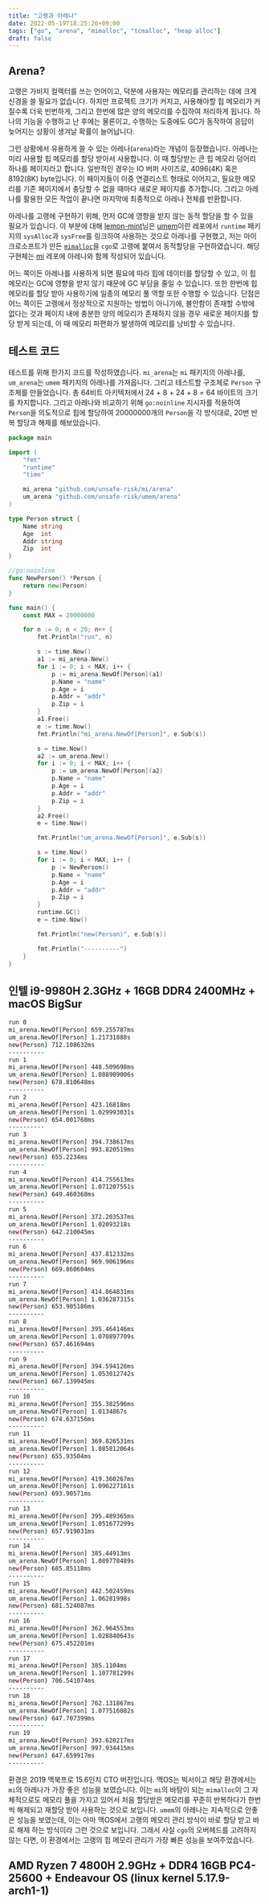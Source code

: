 ```yaml
---
title: "고랭과 아레나"
date: 2022-05-19T18:25:26+09:00
tags: ["go", "arena", "mimalloc", "tcmalloc", "heap alloc"]
draft: false
---
```


## Arena?

고랭은 가비지 컬렉터를 쓰는 언어이고, 덕분에 사용자는 메모리를 관리하는 데에 크게 신경을 쓸 필요가 없습니다. 하지만 프로젝트 크기가 커지고, 사용해야할 힙 메모리가 커질수록 더욱 빈번하게, 그리고 한번에 많은 양의 메모리를 수집하여 처리하게 됩니다. 하나의 기능을 수행하고 난 후에는 물론이고, 수행하는 도중에도 GC가 동작하여 응답이 늦어지는 상황이 생겨날 확률이 늘어납니다.

그런 상황에서 유용하게 쓸 수 있는 아레나(`arena`)라는 개념이 등장했습니다. 아레나는 미리 사용할 힙 메모리를 할당 받아서 사용합니다. 이 때 할당받는 큰 힙 메모리 덩어리 하나를 페이지라고 합니다. 일반적인 경우는 IO 버퍼 사이즈로, 4096(4K) 혹은 8192(8K) byte입니다. 이 페이지들이 이중 연결리스트 형태로 이어지고, 필요한 메모리를 기존 페이지에서 충당할 수 없을 때마다 새로운 페이지를 추가합니다. 그리고 아레나를 활용한 모든 작업이 끝나면 마지막에 최종적으로 아레나 전체를 반환합니다.

아레나를 고랭에 구현하기 위해, 먼저 GC에 영향을 받지 않는 동적 할당을 할 수 있을 필요가 있습니다. 이 부분에 대해 [lemon-mint](https://github.com/lemon-mint)님은 [umem](https://github.com/unsafe-risk/umem)이란 레포에서 `runtime` 패키지의 `sysAlloc`과 `sysFree`를 링크하여 사용하는 것으로 아레나를 구현했고, 저는 마이크로소프트가 만든 [`mimalloc`](https://github.com/microsoft/mimalloc)을 `cgo`로 고랭에 붙여서 동적할당을 구현하였습니다. 해당 구현체는 [mi](https://github.com/unsafe-risk/mi) 레포에 아레나와 함께 작성되어 있습니다. 

어느 쪽이든 아레나를 사용하게 되면 필요에 따라 힙에 데이터를 할당할 수 있고, 이 힙 메모리는 GC에 영향을 받지 않기 때문에 GC 부담을 줄일 수 있습니다. 또한 한번에 힙 메모리를 할당 받아 사용하기에 일종의 메모리 풀 역할 또한 수행할 수 있습니다. 단점은 어느 쪽이든 고랭에서 정상적으로 지원하는 방법이 아니기에, 불안함이 존재할 수밖에 없다는 것과 페이지 내에 충분한 양의 메모리가 존재하지 않을 경우 새로운 페이지를 할당 받게 되는데, 이 때 메모리 파편화가 발생하여 메모리를 낭비할 수 있습니다.

## 테스트 코드

테스트를 위해 한가지 코드를 작성하였습니다. `mi_arena`는 `mi` 패키지의 아레나를, `um_arena`는 `umem` 패키지의 아레나를 가져옵니다. 그리고 테스트할 구조체로 `Person` 구조체를 만들었습니다. 총 64비트 아키텍처에서 24 + 8 + 24 + 8 = 64 바이트의 크기를 차지합니다. 그리고 아레나와 비교하기 위해 `go:noinline` 지시자를 적용하여 `Person`을 의도적으로 힙에 할당하여 20000000개의 `Person`을 각 방식대로, 20번 반복 할당과 해제를 해보았습니다.

```go
package main

import (
	"fmt"
	"runtime"
	"time"

	mi_arena "github.com/unsafe-risk/mi/arena"
	um_arena "github.com/unsafe-risk/umem/arena"
)

type Person struct {
	Name string
	Age  int
	Addr string
	Zip  int
}

//go:noinline
func NewPerson() *Person {
	return new(Person)
}

func main() {
	const MAX = 20000000

	for n := 0; n < 20; n++ {
		fmt.Println("run", n)

		s := time.Now()
		a1 := mi_arena.New()
		for i := 0; i < MAX; i++ {
			p := mi_arena.NewOf[Person](a1)
			p.Name = "name"
			p.Age = i
			p.Addr = "addr"
			p.Zip = i
		}
		a1.Free()
		e := time.Now()
		fmt.Println("mi_arena.NewOf[Person]", e.Sub(s))

		s = time.Now()
		a2 := um_arena.New()
		for i := 0; i < MAX; i++ {
			p := um_arena.NewOf[Person](a2)
			p.Name = "name"
			p.Age = i
			p.Addr = "addr"
			p.Zip = i
		}
		a2.Free()
		e = time.Now()

		fmt.Println("um_arena.NewOf[Person]", e.Sub(s))

		s = time.Now()
		for i := 0; i < MAX; i++ {
			p := NewPerson()
			p.Name = "name"
			p.Age = i
			p.Addr = "addr"
			p.Zip = i
		}
		runtime.GC()
		e = time.Now()

		fmt.Println("new(Person)", e.Sub(s))

		fmt.Println("----------")
	}
}
```

## 인텔 i9-9980H 2.3GHz + 16GB DDR4 2400MHz + macOS BigSur

```bash
run 0
mi_arena.NewOf[Person] 659.255787ms
um_arena.NewOf[Person] 1.21731888s
new(Person) 712.108632ms
----------
run 1
mi_arena.NewOf[Person] 448.509698ms
um_arena.NewOf[Person] 1.088909006s
new(Person) 678.810648ms
----------
run 2
mi_arena.NewOf[Person] 423.16818ms
um_arena.NewOf[Person] 1.029993031s
new(Person) 654.001768ms
----------
run 3
mi_arena.NewOf[Person] 394.738617ms
um_arena.NewOf[Person] 993.820519ms
new(Person) 655.2234ms
----------
run 4
mi_arena.NewOf[Person] 414.755613ms
um_arena.NewOf[Person] 1.071207551s
new(Person) 649.460368ms
----------
run 5
mi_arena.NewOf[Person] 372.203537ms
um_arena.NewOf[Person] 1.02093218s
new(Person) 642.210045ms
----------
run 6
mi_arena.NewOf[Person] 437.812332ms
um_arena.NewOf[Person] 969.906196ms
new(Person) 669.860604ms
----------
run 7
mi_arena.NewOf[Person] 414.864831ms
um_arena.NewOf[Person] 1.036287315s
new(Person) 653.905186ms
----------
run 8
mi_arena.NewOf[Person] 395.464146ms
um_arena.NewOf[Person] 1.070897709s
new(Person) 657.461694ms
----------
run 9
mi_arena.NewOf[Person] 394.594126ms
um_arena.NewOf[Person] 1.053012742s
new(Person) 667.139945ms
----------
run 10
mi_arena.NewOf[Person] 355.382596ms
um_arena.NewOf[Person] 1.0134867s
new(Person) 674.637156ms
----------
run 11
mi_arena.NewOf[Person] 369.826531ms
um_arena.NewOf[Person] 1.085812064s
new(Person) 655.93504ms
----------
run 12
mi_arena.NewOf[Person] 419.360267ms
um_arena.NewOf[Person] 1.096227161s
new(Person) 693.90571ms
----------
run 13
mi_arena.NewOf[Person] 395.489365ms
um_arena.NewOf[Person] 1.051677299s
new(Person) 657.919031ms
----------
run 14
mi_arena.NewOf[Person] 385.44913ms
um_arena.NewOf[Person] 1.089778489s
new(Person) 685.85118ms
----------
run 15
mi_arena.NewOf[Person] 442.502459ms
um_arena.NewOf[Person] 1.06281998s
new(Person) 681.524087ms
----------
run 16
mi_arena.NewOf[Person] 362.964553ms
um_arena.NewOf[Person] 1.028840643s
new(Person) 675.452201ms
----------
run 17
mi_arena.NewOf[Person] 385.1104ms
um_arena.NewOf[Person] 1.107781299s
new(Person) 706.541074ms
----------
run 18
mi_arena.NewOf[Person] 762.131867ms
um_arena.NewOf[Person] 1.077516082s
new(Person) 647.707399ms
----------
run 19
mi_arena.NewOf[Person] 393.620217ms
um_arena.NewOf[Person] 997.934415ms
new(Person) 647.659917ms
----------
```

환경은 2019 맥북프로 15.6인치 CTO 버전입니다. 맥OS는 빅서이고 해당 환경에서는 `mi`의 아레나가 가장 좋은 성능을 보였습니다. 이는 `mi`의 바탕이 되는 `mimalloc`이 그 자체적으로도 메모리 풀을 가지고 있어서 처음 할당받은 메모리를 꾸준히 반복하다가 한번씩 해제되고 재할당 받아 사용하는 것으로 보입니다. `umem`의 아레나는 지속적으로 안좋은 성능을 보였는데, 이는 아마 맥OS에서 고랭의 메모리 관리 방식이 바로 할당 받고 바로 해제 하는 방식이라 그런 것으로 보입니다. 그래서 사실 `cgo`의 오버헤드를 고려하지 않는 다면, 이 환경에서는 고랭의 힙 메모리 관리가 가장 빠른 성능을 보여주었습니다.

## AMD Ryzen 7 4800H 2.9GHz + DDR4 16GB PC4-25600 + Endeavour OS (linux kernel 5.17.9-arch1-1)

```bash
```